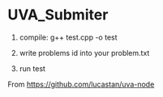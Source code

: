 UVA_Submiter
============
1. compile: g++ test.cpp -o test

2. write problems id into your problem.txt

3. run test


From https://github.com/lucastan/uva-node

